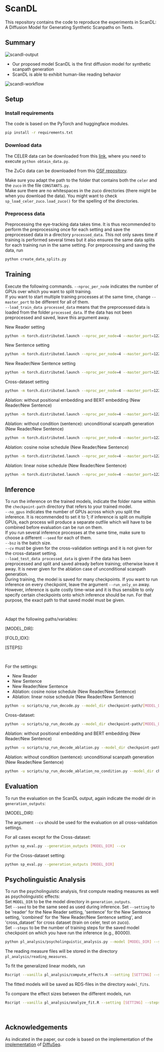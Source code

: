 # ScanDL

This repository contains the code to reproduce the experiments in ScanDL: A Diffusion Model for Generating Synthetic Scanpaths on Texts.

## Summary
![scandl-output](img/scanpath-exp-regular.png)
* Our proposed model ScanDL is the first diffusion model for synthetic scanpath generation
* ScanDL is able to exhibit human-like reading behavior

![scandl-workflow](img/scandl-overview.png)

## Setup

### Install requirements
The code is based on the PyTorch and huggingface modules.
```bash 
pip install -r requirements.txt 
```

### Download data

The CELER data can be downloaded from this [link](https://github.com/berzak/celer), where you need to execute ``python obtain_data.py``.<br>

The ZuCo data can be downloaded from this [OSF repository](https://osf.io/q3zws/).<br>

Make sure you adapt the path to the folder that contains both the ```celer``` and the ```zuco``` in the file ```CONSTANTS.py```.<br>
Make sure there are no whitespaces in the zuco directories (there might be when you download the data). You might want to check ```sp_load_celer_zuco.load_zuco()``` for the spelling of the directories.


### Preprocess data

Preprocessing the eye-tracking data takes time. It is thus recommended to perform the preprocessing once for each setting and save the preprocessed data in a directory ``processed_data``.
This not only saves time if training is performed several times but it also ensures the same data splits for each training run in the same setting.
For preprocessing and saving the data, run
```bash
python create_data_splits.py
```

## Training

Execute the following commands. ```--nproc_per_node``` indicates the number of GPUs over which you want to split training. <br>
If you want to start multiple training processes at the same time, change ```--master_port``` to be different for all of them. <br>
```--load_train_data processed_data``` means that the preprocessed data is loaded from the folder `processed_data`. If the data has not been preprocessed and saved, leave this argument away.<br>

New Reader setting
```bash
python -m torch.distributed.launch --nproc_per_node=4 --master_port=12233 --use_env scripts/sp_run_train.py --corpus celer --inference cv --load_train_data processed_data --num_transformer_heads 8 --num_transformer_layers 12 --hidden_dim 256 --noise_schedule sqrt --learning_steps 80000 --log_interval 500 --eval_interval 500 --save_interval 5000 --data_split_criterion reader
```

New Sentence setting
```bash
python -m torch.distributed.launch --nproc_per_node=4 --master_port=12233 --use_env scripts/sp_run_train.py --corpus celer --inference cv --load_train_data processed_data --num_transformer_heads 8 --num_transformer_layers 12 --hidden_dim 256 --noise_schedule sqrt --learning_steps 80000 --log_interval 500 --eval_interval 500 --save_interval 5000 --data_split_criterion sentence
```

New Reader/New Sentence setting
```bash
python -m torch.distributed.launch --nproc_per_node=4 --master_port=12233 --use_env scripts/sp_run_train.py --corpus celer --inference cv --load_train_data processed_data --num_transformer_heads 8 --num_transformer_layers 12 --hidden_dim 256 --noise_schedule sqrt --learning_steps 80000 --log_interval 500 --eval_interval 500 --save_interval 5000 --data_split_criterion combined
```

Cross-dataset setting
```bash
python -m torch.distributed.launch --nproc_per_node=4 --master_port=12233 --use_env scripts/sp_run_train.py --corpus celer --inference zuco --load_train_data processed_data --num_transformer_heads 8 --num_transformer_layers 12 --hidden_dim 256 --noise_schedule sqrt --learning_steps 80000 --log_interval 500 --eval_interval 500 --save_interval 5000 --notes cross_dataset --data_split_criterion scanpath
```

Ablation: without positional embedding and BERT embedding (New Reader/New Sentence)
```bash
python -m torch.distributed.launch --nproc_per_node=4 --master_port=12233 --use_env scripts/sp_run_train_ablation.py --corpus celer --inference cv --load_train_data processed_data --num_transformer_heads 8 --num_transformer_layers 12 --hidden_dim 256 --noise_schedule sqrt --learning_steps 80000 --log_interval 50 --eval_interval 500 --save_interval 5000 --data_split_criterion combined --notes ablation-no-pos-bert
```

Ablation: without condition (sentence): unconditional scanpath generation (New Reader/New Sentence)
```bash
python -m torch.distributed.launch --nproc_per_node=4 --master_port=12233 --use_env scripts/sp_run_train_ablation_no_condition.py --corpus celer --inference cv --num_transformer_heads 8 --num_transformer_layers 12 --hidden_dim 256 --noise_schedule sqrt --learning_steps 80000 --log_interval 50 --eval_interval 500 --save_interval 5000 --data_split_criterion combined --notes ablation-no-condition
```

Ablation: cosine noise schedule (New Reader/New Sentence)
```bash
python -m torch.distributed.launch --nproc_per_node=4 --master_port=12233 --use_env scripts/sp_run_train.py --corpus celer --inference cv --load_train_data processed_data --num_transformer_heads 8 --num_transformer_layers 12 --hidden_dim 256 --noise_schedule cosine --learning_steps 80000 --log_interval 500 --eval_interval 500 --save_interval 5000 --data_split_criterion combined
```

Ablation: linear noise schedule (New Reader/New Sentence)
```bash
python -m torch.distributed.launch --nproc_per_node=4 --master_port=12233 --use_env scripts/sp_run_train.py --corpus celer --inference cv --load_train_data processed_data --num_transformer_heads 8 --num_transformer_layers 12 --hidden_dim 256 --noise_schedule linear --learning_steps 80000 --log_interval 500 --eval_interval 500 --save_interval 5000 --data_split_criterion combined
```



## Inference

To run the inference on the trained models, indicate the folder name within the ```checkpoint-path``` directory that refers to your trained model. <br>
```--no_gpus``` indicates the number of GPUs across which you split the inference. It is recommended to set it to 1; if inference is split on multiple GPUs, each process
will produce a separate outfile which will have to be combined before evaluation can be run on them.<br>
If you run several inference processes at the same time, make sure to choose a different ```--seed``` for each of them.<br>
```--bsz``` is the batch size.<br>
```--cv``` must be given for the cross-validation settings and it is not given for the cross-dataset setting.<br>
```--load_test_data processed_data``` is given if the data has been preprocessed and split and saved already before training; otherwise leave it away. It is never given for the ablation case of unconditional scanpath generation.<br>
During training, the model is saved for many checkpoints. If you want to run inference on every checkpoint, leave the argument ```--run_only_on``` away. However, inference is quite costly time-wise and it is thus sensible to only
specify certain checkpoints onto which inference should be run. For that purpose, the exact path to that saved model must be given.<br>

<br>

Adapt the following paths/variables:

[MODEL_DIR]: 

[FOLD_IDX]: 

[STEPS]:

<br>

For the settings: <br>
* New Reader
* New Sentence
* New Reader/New Sentence
* Ablation: cosine noise schedule (New Reader/New Sentence)
* Ablation: linear noise schedule (New Reader/New Sentence)

```bash
python -u scripts/sp_run_decode.py --model_dir checkpoint-path/[MODEL_DIR] --seed 60 --split test --cv --no_gpus 1 --bsz 24 --run_only_on 'checkpoint-path/[MODEL_DIR]/fold-[FOLD_IDX]/ema_0.9999_0[STEPS].pt' --load_test_data processed_data
```

Cross-dataset:
```bash
python -u scripts/sp_run_decode.py --model_dir checkpoint-path/[MODEL_DIR] --seed 60 --split test --bsz 24 --no_gpus 1 --run_only_on 'checkpoint-path/[MODEL_DIR]/ema_0.9999_0[STEPS].pt' --load_test_data processed_data
```

Ablation: without positional embedding and BERT embedding (New Reader/New Sentence)
```bash
python -u scripts/sp_run_decode_ablation.py --model_dir checkpoint-path/[MODEL_DIR] --seed 60 --split test --cv --no_gpus 1 --bsz 24 --load_test_data processed_data --run_only_on 'checkpoint-path/[MODEL_DIR/fold-[FOLD_IDX]/ema_0.9999_0[STEPS].pt'
```

Ablation: without condition (sentence): unconditional scanpath generation (New Reader/New Sentence)
```bash
python -u scripts/sp_run_decode_ablation_no_condition.py --model_dir checkpoint-path/[MODEL_DIR] --seed 62 --split test --cv --no_gpus 1 --bsz 16 --run_only_on 'checkpoint-path/[MODEL_DIR]/fold-[FOLD_IDX]/ema_0.9999_0[STEPS].pt'
```


## Evaluation

To run the evaluation on the ScanDL output, again indicate the model dir in ```generation_outputs```:<br>

[MODEL_DIR]: 

The argument ```--cv``` should be used for the evaluation on all cross-validation settings. <br>

For all cases except for the Cross-dataset:
```bash
python sp_eval.py --generation_outputs [MODEL_DIR] --cv
```

For the Cross-dataset setting:
```bash
python sp_eval.py --generation_outputs [MODEL_DIR] 
```


## Psycholinguistic Analysis

To run the psycholinguistic analysis, first compute reading measures as well as psycholinguistic effects:<br>
Set ```MODEL_DIR``` to be the model directory in ```generation_outputs```.<br>
Set ```--seed``` to be the same seed as used during inference.
Set ```--setting``` to be 'reader' for the New Reader setting, 'sentence' for the New Sentence setting, 'combined' for the 'New Reader/New Sentence setting', and 'cross_dataset' for cross dataset (train on celer, test on zuco).<br>
Set ```--steps``` to be the number of training steps for the saved model checkpoint on which you have run the inference (e.g., 80000). <br>

```bash 
python pl_analysis/psycholinguistic_analysis.py --model [MODEL_DIR] --steps [N_STEPS] --setting [SETTING] --seed [SEED]
```

The reading measure files will be stored in the directory `pl_analysis/reading_measures`.

To fit the generalized linear models, run
```bash 
Rscript --vanilla pl_analysis/compute_effects.R --setting [SETTING] --steps [N_STEPS]
```

The fitted models will be saved as RDS-files in the directory `model_fits`.

To compare the effect sizes between the different models, run
```bash 
Rscript --vanilla pl_analysis/analyze_fit.R --setting [SETTING] --steps [N_STEPS]
```


<br>

## Acknowledgements

As indicated in the paper, our code is based on the implementation of the [implementation](https://github.com/Shark-NLP/DiffuSeq) of [DiffuSeq](
https://doi.org/10.48550/arXiv.2210.08933).



